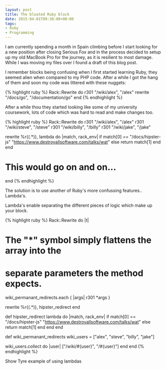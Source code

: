 ```yaml
---
layout: post
title: The bloated Ruby block
date: 2015-04-01T09:38:00+00:00
tags:
- Ruby
- Programming
---
```


I am currently spending a month in Spain climbing before I start looking for a new position after closing Serious Fox and in
the process decided to setup up my old MacBook Pro for the journey, as it is resilient to most damage. While I was moving my files
over I found a draft of this blog post.

I remember blocks being confusing when I first started learning Ruby, they seemed alien when compared to my PHP code.
After a while I got the hang of them and soon my code was littered with these nuggets:

{% highlight ruby %}
Rack::Rewrite do
  r301 "/wiki/alex", "/alex"
  rewrite "/docs/go", "/documentation/go"
end
{% endhighlight %}

After a while thou they started looking like some of my university coursework, lots of code which was hard to read and make changes too.

{% highlight ruby %}
Rack::Rewrite do
  r301      "/wiki/alex",   "/alex"
  r301      "/wiki/steve",   "/steve"
  r301      "/wiki/billy",   "/billy"
  r301      "/wiki/jake",   "/jake"

  rewrite %r{(.*)}, lambda do |match, rack_env|
    if match[0] == "/docs/hipster-js"
      "https://www.destroyallsoftware.com/talks/wat"
    else
      return match[1]
    end
  end

   # This would go on and on...
end
{% endhighlight %}

The solution is to use another of Ruby's more confussing features.. Lambda's.

Lambda's enable separating the different pieces of logic which make up your block.

{% highlight ruby %}
Rack::Rewrite do |t|
  # The "*" symbol simply flattens the array into the
  # separate parameters the method expects.
  wiki_permanant_redirects.each { |args| r301 *args }

  rewrite %r{(.*)}, hipster_redirect
end

def hipster_redirect
  lambda do |match, rack_env|
    if match[0] == "/docs/hipster-js"
      "https://www.destroyallsoftware.com/talks/wat"
    else
      return match[1]
    end
  end
end

def wiki_permanant_redirects
  wiki_users = ["alex", "steve", "billy", "jake"]

  wiki_users.collect do |user|
    ["/wiki/#{user}", "/#{user}"]
  end
end
{% endhighlight %}

Show Tyre example of using lambdas

